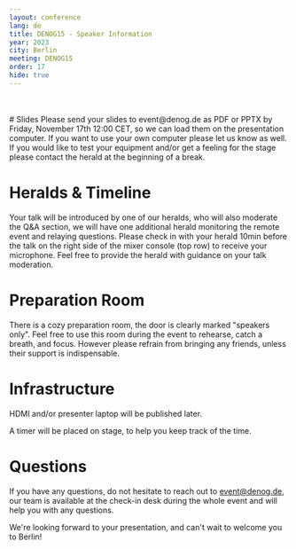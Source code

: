 ```yaml
---
layout: conference
lang: de
title: DENOG15 - Speaker Information
year: 2023
city: Berlin
meeting: DENOG15
order: 17
hide: true
---
```


<br />
<br />
# Slides
Please send your slides to event@denog.de as PDF or PPTX by Friday, November 17th 12:00 CET, so we can load them on the presentation computer. If you want to use your own computer please let us know as well. If you would like to test your equipment and/or get a feeling for the stage please contact the herald at the beginning of a break.

# Heralds & Timeline
Your talk will be introduced by one of our heralds, who will also moderate the Q&A section, we will have one additional herald monitoring the remote event and relaying questions.
Please check in with your herald 10min before the talk on the right side of the mixer console (top row) to receive your microphone. Feel free to provide the herald with guidance on your talk moderation.

# Preparation Room
There is a cozy preparation room, the door is clearly marked "speakers only". 
Feel free to use this room during the event to rehearse, catch a breath, and focus. However please refrain from bringing any friends, unless their support is indispensable.

# Infrastructure
HDMI and/or presenter laptop will be published later. 

A timer will be placed on stage, to help you keep track of the time.

# Questions
If you have any questions, do not hesitate to reach out to event@denog.de, our team is available at the check-in desk during the whole event and will help you with any questions.

We're looking forward to your presentation, and can't wait to welcome you to Berlin!


